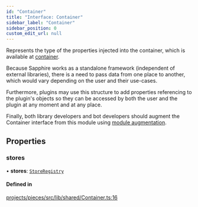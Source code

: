 ```yaml
---
id: "Container"
title: "Interface: Container"
sidebar_label: "Container"
sidebar_position: 0
custom_edit_url: null
---
```


Represents the type of the properties injected into the container, which is available at [container](../#container).

Because Sapphire works as a standalone framework (independent of external libraries), there is a need to pass data
from one place to another, which would vary depending on the user and their use-cases.

Furthermore, plugins may use this structure to add properties referencing to the plugin's objects so they can be
accessed by both the user and the plugin at any moment and at any place.

Finally, both library developers and bot developers should augment the Container interface from this module using
[module augmentation](https://www.typescriptlang.org/docs/handbook/declaration-merging.html#module-augmentation).

## Properties

### stores

• **stores**: [`StoreRegistry`](../classes/StoreRegistry)

#### Defined in

[projects/pieces/src/lib/shared/Container.ts:16](https://github.com/sapphiredev/pieces/blob/04481a2/src/lib/shared/Container.ts#L16)
